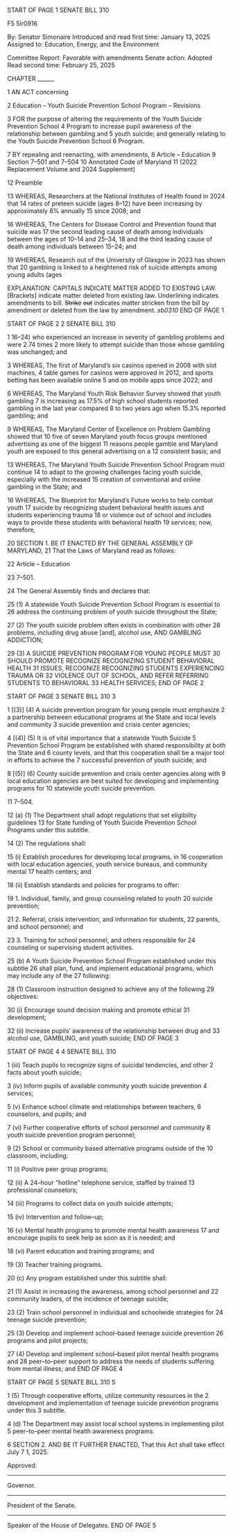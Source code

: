 START OF PAGE 1
SENATE BILL 310

F5 5lr0916

By: Senator Simonaire
Introduced and read first time: January 13, 2025
Assigned to: Education, Energy, and the Environment

Committee Report: Favorable with amendments
Senate action: Adopted
Read second time: February 25, 2025

CHAPTER ______

1 AN ACT concerning

2 Education – Youth Suicide Prevention School Program – Revisions

3 FOR the purpose of altering the requirements of the Youth Suicide Prevention School
4 Program to increase pupil awareness of the relationship between gambling and
5 youth suicide; and generally relating to the Youth Suicide Prevention School
6 Program.

7 BY repealing and reenacting, with amendments,
8 Article – Education
9 Section 7–501 and 7–504
10 Annotated Code of Maryland
11 (2022 Replacement Volume and 2024 Supplement)

12 Preamble

13 WHEREAS, Researchers at the National Institutes of Health found in 2024 that
14 rates of preteen suicide (ages 8–12) have been increasing by approximately 8% annually
15 since 2008; and

16 WHEREAS, The Centers for Disease Control and Prevention found that suicide was
17 the second leading cause of death among individuals between the ages of 10–14 and 25–34,
18 and the third leading cause of death among individuals between 15–24; and

19 WHEREAS, Research out of the University of Glasgow in 2023 has shown that
20 gambling is linked to a heightened risk of suicide attempts among young adults (ages

EXPLANATION: CAPITALS INDICATE MATTER ADDED TO EXISTING LAW.
[Brackets] indicate matter deleted from existing law.
Underlining indicates amendments to bill.
~~Strike~~ ~~out~~ indicates matter stricken from the bill by amendment or deleted from the law by
amendment. *sb0310*
END OF PAGE 1

START OF PAGE 2
2 SENATE BILL 310

1 16–24) who experienced an increase in severity of gambling problems and were 2.74 times
2 more likely to attempt suicide than those whose gambling was unchanged; and

3 WHEREAS, The first of Maryland’s six casinos opened in 2008 with slot machines,
4 table games for casinos were approved in 2012, and sports betting has been available online
5 and on mobile apps since 2022; and

6 WHEREAS, The Maryland Youth Risk Behavior Survey showed that youth gambling
7 is increasing as 17.5% of high school students reported gambling in the last year compared
8 to two years ago when 15.3% reported gambling; and

9 WHEREAS, The Maryland Center of Excellence on Problem Gambling showed that
10 five of seven Maryland youth focus groups mentioned advertising as one of the biggest
11 reasons people gamble and Maryland youth are exposed to this general advertising on a
12 consistent basis; and

13 WHEREAS, The Maryland Youth Suicide Prevention School Program must continue
14 to adapt to the growing challenges facing youth suicide, especially with the increased
15 creation of conventional and online gambling in the State; and

16 WHEREAS, The Blueprint for Maryland’s Future works to help combat youth
17 suicide by recognizing student behavioral health issues and students experiencing trauma
18 or violence out of school and includes ways to provide these students with behavioral health
19 services; now, therefore,

20 SECTION 1. BE IT ENACTED BY THE GENERAL ASSEMBLY OF MARYLAND,
21 That the Laws of Maryland read as follows:

22 Article – Education

23 7–501.

24 The General Assembly finds and declares that:

25 (1) A statewide Youth Suicide Prevention School Program is essential to
26 address the continuing problem of youth suicide throughout the State;

27 (2) The youth suicide problem often exists in combination with other
28 problems, including drug abuse [and], alcohol use, AND GAMBLING ADDICTION;

29 (3) A SUICIDE PREVENTION PROGRAM FOR YOUNG PEOPLE MUST
30 SHOULD PROMOTE RECOGNIZE RECOGNIZING STUDENT BEHAVIORAL HEALTH
31 ISSUES, RECOGNIZE RECOGNIZING STUDENTS EXPERIENCING TRAUMA OR
32 VIOLENCE OUT OF SCHOOL, AND REFER REFERRING STUDENTS TO BEHAVIORAL
33 HEALTH SERVICES;
END OF PAGE 2

START OF PAGE 3
SENATE BILL 310 3

1 [(3)] (4) A suicide prevention program for young people must emphasize
2 a partnership between educational programs at the State and local levels and community
3 suicide prevention and crisis center agencies;

4 [(4)] (5) It is of vital importance that a statewide Youth Suicide
5 Prevention School Program be established with shared responsibility at both the State and
6 county levels, and that this cooperation shall be a major tool in efforts to achieve the
7 successful prevention of youth suicide; and

8 [(5)] (6) County suicide prevention and crisis center agencies along with
9 local education agencies are best suited for developing and implementing programs for
10 statewide youth suicide prevention.

11 7–504.

12 (a) (1) The Department shall adopt regulations that set eligibility guidelines
13 for State funding of Youth Suicide Prevention School Programs under this subtitle.

14 (2) The regulations shall:

15 (i) Establish procedures for developing local programs, in
16 cooperation with local education agencies, youth service bureaus, and community mental
17 health centers; and

18 (ii) Establish standards and policies for programs to offer:

19 1. Individual, family, and group counseling related to youth
20 suicide prevention;

21 2. Referral, crisis intervention, and information for students,
22 parents, and school personnel; and

23 3. Training for school personnel, and others responsible for
24 counseling or supervising student activities.

25 (b) A Youth Suicide Prevention School Program established under this subtitle
26 shall plan, fund, and implement educational programs, which may include any of the
27 following:

28 (1) Classroom instruction designed to achieve any of the following
29 objectives:

30 (i) Encourage sound decision making and promote ethical
31 development;

32 (ii) Increase pupils’ awareness of the relationship between drug and
33 alcohol use, GAMBLING, and youth suicide;
END OF PAGE 3

START OF PAGE 4
4 SENATE BILL 310

1 (iii) Teach pupils to recognize signs of suicidal tendencies, and other
2 facts about youth suicide;

3 (iv) Inform pupils of available community youth suicide prevention
4 services;

5 (v) Enhance school climate and relationships between teachers,
6 counselors, and pupils; and

7 (vi) Further cooperative efforts of school personnel and community
8 youth suicide prevention program personnel;

9 (2) School or community based alternative programs outside of the
10 classroom, including:

11 (i) Positive peer group programs;

12 (ii) A 24–hour “hotline” telephone service, staffed by trained
13 professional counselors;

14 (iii) Programs to collect data on youth suicide attempts;

15 (iv) Intervention and follow–up;

16 (v) Mental health programs to promote mental health awareness
17 and encourage pupils to seek help as soon as it is needed; and

18 (vi) Parent education and training programs; and

19 (3) Teacher training programs.

20 (c) Any program established under this subtitle shall:

21 (1) Assist in increasing the awareness, among school personnel and
22 community leaders, of the incidence of teenage suicide;

23 (2) Train school personnel in individual and schoolwide strategies for
24 teenage suicide prevention;

25 (3) Develop and implement school–based teenage suicide prevention
26 programs and pilot projects;

27 (4) Develop and implement school–based pilot mental health programs and
28 peer–to–peer support to address the needs of students suffering from mental illness; and
END OF PAGE 4

START OF PAGE 5
SENATE BILL 310 5

1 (5) Through cooperative efforts, utilize community resources in the
2 development and implementation of teenage suicide prevention programs under this
3 subtitle.

4 (d) The Department may assist local school systems in implementing pilot
5 peer–to–peer mental health awareness programs.

6 SECTION 2. AND BE IT FURTHER ENACTED, That this Act shall take effect July
7 1, 2025.

Approved:

________________________________________________________________________________
Governor.

________________________________________________________________________________
President of the Senate.

________________________________________________________________________________
Speaker of the House of Delegates.
END OF PAGE 5